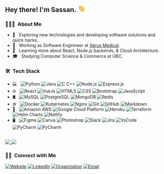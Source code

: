 <h2> Hey there! I'm Sassan. <img src="hi.gif" width="25"></h2>

<h3> 👨🏻‍💻 &nbsp;About Me </h3>

- 🤔 &nbsp; Exploring new technologies and developing software solutions and quick hacks.
- 💼 &nbsp; Working as Software Enginneer at [Xerus Medical](https://www.xerusmedical.com/).
- 🌱 &nbsp; Learning more about React, Node.js backends, & Cloud Architecture.
- 🎓 &nbsp; Studying Computer Science & Commerce at UBC.

<h3> 🛠 &nbsp;Tech Stack</h3>

- 💻 &nbsp;
  ![Python](https://img.shields.io/badge/-Python-333333?style=flat&logo=python)
  ![Java](https://img.shields.io/badge/-Java-333333?style=flat&logo=java)
  ![C C++](https://img.shields.io/badge/-C%20&%20C++-333333?style=flat&logo=c%2B%2B)
  ![Node.js](https://img.shields.io/badge/-Node.js-333333?style=flat&logo=node-js)
  ![Express.js](https://img.shields.io/badge/-Express.js-333333?style=flat&logo=express%2Ejs)
- 🌐 &nbsp;
  ![React](https://img.shields.io/badge/-React-333333?style=flat&logo=react)
  ![VueJs](https://img.shields.io/badge/-VueJs-333333?style=flat&logo=vue.js)
  ![HTML5](https://img.shields.io/badge/-HTML5-333333?style=flat&logo=HTML5)
  ![CSS](https://img.shields.io/badge/-CSS-333333?style=flat&logo=CSS3&logoColor=1572B6)
  ![Bootstrap](https://img.shields.io/badge/-Bootstrap-333333?style=flat&logo=bootstrap)
  ![JavaScript](https://img.shields.io/badge/-JavaScript-333333?style=flat&logo=javascript)
- 🛢 &nbsp;
  ![MySQL](https://img.shields.io/badge/-MySQL-333333?style=flat&logo=mysql)
  ![PostgreSQL](http://img.shields.io/badge/-PostgreSQL-333333?style=flat&logo=postgreSQL)
  ![MongoDB](https://img.shields.io/badge/-MongoDB-333333?style=flat&logo=mongodb)
  ![Redis](https://img.shields.io/badge/-Redis-333333?style=flat&logo=redis)
- ⚙️ &nbsp;
  ![Docker](https://img.shields.io/badge/-Docker-333333?style=flat&logo=docker)
  ![Kubernetes](https://img.shields.io/badge/-Kubernetes-333333?style=flat&logo=kubernetes)
  ![Nginx](https://img.shields.io/badge/-Ngnix-333333?style=flat&logo=nginx)
  ![Git](https://img.shields.io/badge/-Git-333333?style=flat&logo=git)
  ![GitHub](https://img.shields.io/badge/-GitHub-333333?style=flat&logo=github)
  ![Markdown](https://img.shields.io/badge/-Markdown-333333?style=flat&logo=markdown)
- 🔧 &nbsp;
  ![Amazon AWS](https://img.shields.io/badge/-Amazon%20AWS-333333?style=flat&logo=amazon-aws)
  ![Google Cloud Platform](https://img.shields.io/badge/-Google%20Cloud%20Platform-333333?style=flat&logo=google-cloud)
  ![Heroku](https://img.shields.io/badge/-Heroku-333333?style=flat&logo=heroku)
  ![Terraform](https://img.shields.io/badge/-Terraform-333333?style=flat&logo=terraform)
  ![Helm Charts](https://img.shields.io/badge/-Helm%20Charts-333333?style=flat&logo=helm)
  ![Netlify](https://img.shields.io/badge/-Netlify-333333?style=flat&logo=netlify)
- 🖥 &nbsp;
  ![Figma](https://img.shields.io/badge/-Figma-333333?style=flat&logo=figma)
  ![Canva](https://img.shields.io/badge/-Canva-333333?style=flat&logo=canva)
  ![Photoshop](https://img.shields.io/badge/-Photoshop-333333?style=flat&logo=adobe%20photoshop)
  ![Slack](https://img.shields.io/badge/-Slack-333333?style=flat&logo=slack)
  ![Jira](https://img.shields.io/badge/-Jira-333333?style=flat&logo=jira)
  ![VsCode](https://img.shields.io/badge/-VsCode-333333?style=flat&logo=visual-studio-code&logoColor=007ACC)
  ![PyCharm](https://img.shields.io/badge/-PyCharm-333333?style=flat&logo=pycharm)
  ![PyCharm](https://img.shields.io/badge/-IntelliJ%20IDEA-333333?style=flat&logo=intellij%20idea)
<br/>

<a href="https://github.com/sassansh">
  <img height="180em" src="https://github-readme-stats.vercel.app/api?username=sassansh&show_icons=true" />
  <img height="180em" src="https://github-readme-stats.vercel.app/api/top-langs/?username=sassansh&layout=compact" />
</a>

<br/>

<h3> 🤝🏻 &nbsp;Connect with Me </h3>

<p align="left">
<a href="https://www.sassanshokoohi.ca/"><img alt="Website" src="https://img.shields.io/badge/Website-www.sassanshokoohi.ca-blue?style=flat-square&logo=safari"></a>
<a href="https://www.linkedin.com/in/sassanshokoohi/"><img alt="LinkedIn" src="https://img.shields.io/badge/LinkedIn-Sassan%20Shokoohi-blue?style=flat-square&logo=linkedin"></a>  
<a href="https://github.com/sassansh"><img alt="Organization" src="https://img.shields.io/badge/Github-sassansh-blue?style=flat-square&logo=github"></a>
<a href="mailto:sassansh@student.ubc.ca"><img alt="Email" src="https://img.shields.io/badge/Email-sassansh@student.ubc.ca-blue?style=flat-square&logo=gmail"></a>
</p>
